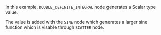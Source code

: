In this example, `DOUBLE_DEFINITE_INTEGRAL` node generates a Scalar type value.

The value is added with the `SINE` node which generates a larger sine function which is visable through `SCATTER` node.